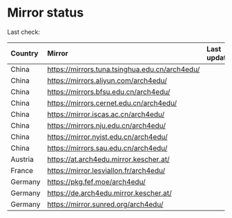 <script src="./time.js"></script>
# Mirror status
Last check: <script type="text/javascript">localize(1713443545.2041252);</script>

|Country|Mirror|Last update|
|:------|:-----|:----------|
|China|https://mirrors.tuna.tsinghua.edu.cn/arch4edu/|<script type="text/javascript">localize(1713421916);</script>|
|China|https://mirrors.aliyun.com/arch4edu/|<script type="text/javascript">localize(1713378665);</script>|
|China|https://mirrors.bfsu.edu.cn/arch4edu/|<script type="text/javascript">localize(1713421916);</script>|
|China|https://mirrors.cernet.edu.cn/arch4edu/|<script type="text/javascript">localize(1713421916);</script>|
|China|https://mirror.iscas.ac.cn/arch4edu/|<script type="text/javascript">localize(1713378665);</script>|
|China|https://mirrors.nju.edu.cn/arch4edu/|<script type="text/javascript">localize(1713378665);</script>|
|China|https://mirror.nyist.edu.cn/arch4edu/|<script type="text/javascript">localize(1713378665);</script>|
|China|https://mirrors.sau.edu.cn/arch4edu/|<script type="text/javascript">localize(1713421916);</script>|
|Austria|https://at.arch4edu.mirror.kescher.at/|<script type="text/javascript">localize(1713421916);</script>|
|France|https://mirror.lesviallon.fr/arch4edu/|<script type="text/javascript">localize(1713378665);</script>|
|Germany|https://pkg.fef.moe/arch4edu/|<script type="text/javascript">localize(1713421916);</script>|
|Germany|https://de.arch4edu.mirror.kescher.at/|<script type="text/javascript">localize(1713421916);</script>|
|Germany|https://mirror.sunred.org/arch4edu/|<script type="text/javascript">localize(1713421916);</script>|

<script src="./tablefilter/tablefilter.js"></script>
<script src="./table.js"></script>